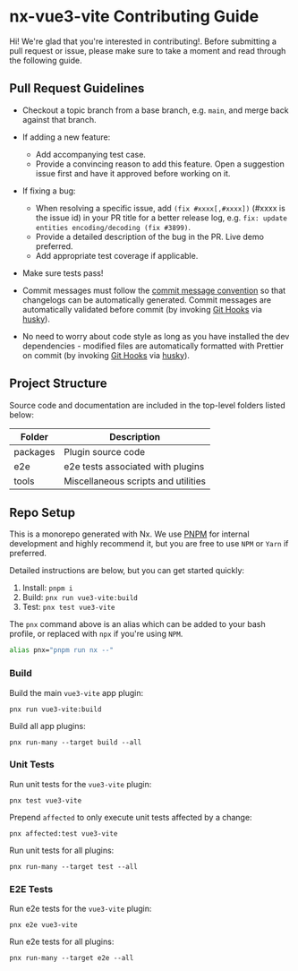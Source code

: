 # nx-vue3-vite Contributing Guide

Hi! We're glad that you're interested in contributing!. Before submitting a pull request or issue, please make sure to take a moment and read through the following guide.

## Pull Request Guidelines

- Checkout a topic branch from a base branch, e.g. `main`, and merge back against that branch.

- If adding a new feature:

  - Add accompanying test case.
  - Provide a convincing reason to add this feature. Open a suggestion issue first and have it approved before working on it.

- If fixing a bug:

  - When resolving a specific issue, add `(fix #xxxx[,#xxxx])` (#xxxx is the issue id) in your PR title for a better release log, e.g. `fix: update entities encoding/decoding (fix #3899)`.
  - Provide a detailed description of the bug in the PR. Live demo preferred.
  - Add appropriate test coverage if applicable.

- Make sure tests pass!

- Commit messages must follow the [commit message convention](./.github/commit-convention.md) so that changelogs can be automatically generated. Commit messages are automatically validated before commit (by invoking [Git Hooks](https://git-scm.com/docs/githooks) via [husky](https://github.com/typicode/husky)).

- No need to worry about code style as long as you have installed the dev dependencies - modified files are automatically formatted with Prettier on commit (by invoking [Git Hooks](https://git-scm.com/docs/githooks) via [husky](https://github.com/typicode/husky)).

## Project Structure
Source code and documentation are included in the top-level folders listed below:

Folder   | Description
-------- | -----------
packages | Plugin source code
e2e      | e2e tests associated with plugins
tools    | Miscellaneous scripts and utilities

## Repo Setup
This is a monorepo generated with Nx. We use [PNPM](https://pnpm.io/) for internal development and highly recommend it, but you are free to use `NPM` or `Yarn` if preferred.

Detailed instructions are below, but you can get started quickly:

1. Install: `pnpm i`
2. Build: `pnx run vue3-vite:build`
3. Test: `pnx test vue3-vite`

The `pnx` command above is an alias which can be added to your bash profile, or replaced with `npx` if you're using `NPM`.
```bash
alias pnx="pnpm run nx --"
```

### Build

Build the main `vue3-vite` app plugin:
```
pnx run vue3-vite:build
```

Build all app plugins:
```
pnx run-many --target build --all
```

### Unit Tests

Run unit tests for the `vue3-vite` plugin:
```
pnx test vue3-vite
```

Prepend `affected` to only execute unit tests affected by a change:
```
pnx affected:test vue3-vite
```

Run unit tests for all plugins:
```
pnx run-many --target test --all
```

### E2E Tests

Run e2e tests for the `vue3-vite` plugin:
```
pnx e2e vue3-vite
```

Run e2e tests for all plugins:
```
pnx run-many --target e2e --all
```
